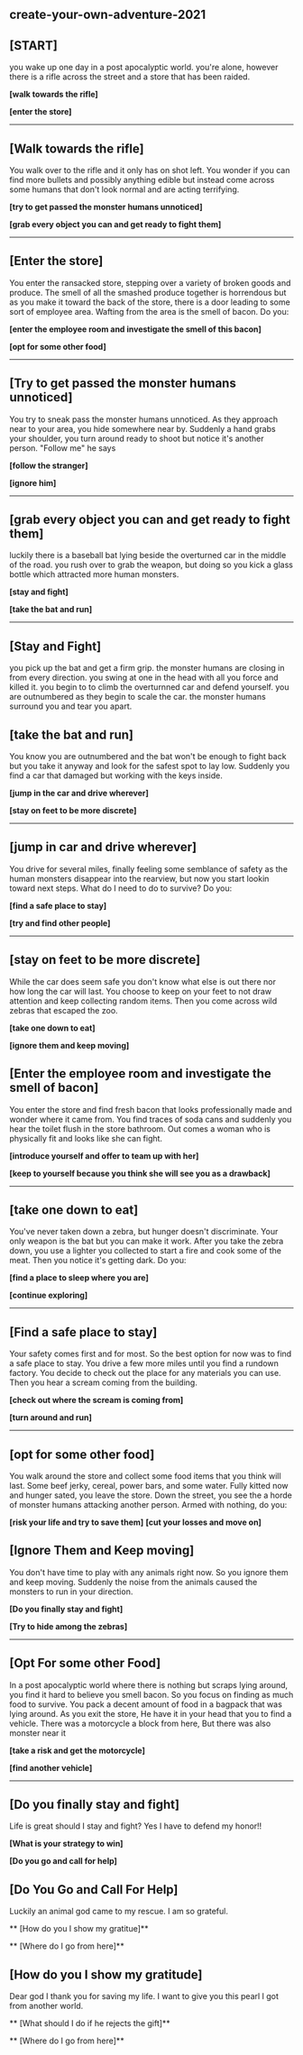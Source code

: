 ## create-your-own-adventure-2021

## [START]

you wake up one day in a post apocalyptic world. you're alone, however there is a rifle across the street and a store that has been raided.

**[walk towards the rifle]**

**[enter the store]**

---

## [Walk towards the rifle]

You walk over to the rifle and it only has on shot left. You wonder if you can find more bullets and possibly anything edible but instead come across some humans that don't look normal and are acting terrifying.

**[try to get passed the monster humans unnoticed]**

**[grab every object you can and get ready to fight them]**

---

## [Enter the store]

You enter the ransacked store, stepping over a variety of broken goods and produce. The smell of all the smashed produce together is horrendous but as you make it toward the back of the store, there is a door leading to some sort of employee area. Wafting from the area is the smell of bacon. Do you:

**[enter the employee room and investigate the smell of this bacon]**

**[opt for some other food]**

---

## [Try to get passed the monster humans unnoticed]

You try to sneak pass the monster humans unnoticed. As they approach near to your area, you hide somewhere near by. Suddenly a hand grabs your shoulder, you turn around ready to shoot but notice it's another person. "Follow me" he says

**[follow the stranger]**

**[ignore him]**

---

## [grab every object you can and get ready to fight them]

luckily there is a baseball bat lying beside the overturned car in the middle of the road. you rush over to grab the weapon, but doing so you kick a glass bottle which attracted more human monsters.

**[stay and fight]**

**[take the bat and run]**

---

## [Stay and Fight]

you pick up the bat and get a firm grip. the monster humans are closing in from every direction. you swing at one in the head with all you force and killed it. you begin to to climb the overturnned car and defend yourself. you are outnumbered as they begin to scale the car. the monster humans surround you and tear you apart.

## [take the bat and run]

You know you are outnumbered and the bat won't be enough to fight back but you take it anyway and look for the safest spot to lay low. Suddenly you find a car that damaged but working with the keys inside.

**[jump in the car and drive wherever]**

**[stay on feet to be more discrete]**

---

## [jump in car and drive wherever]

You drive for several miles, finally feeling some semblance of safety as the human monsters disappear into the rearview, but now you start lookin toward next steps. What do I need to do to survive? Do you:

**[find a safe place to stay]**

**[try and find other people]**

---

## [stay on feet to be more discrete]

While the car does seem safe you don't know what else is out there nor how long the car will last. You choose to keep on your feet to not draw attention and keep collecting random items. Then you come across
wild zebras that escaped the zoo.

**[take one down to eat]**

**[ignore them and keep moving]**

## [Enter the employee room and investigate the smell of bacon]

You enter the store and find fresh bacon that looks professionally made and wonder where it came from. You find traces of soda cans and suddenly you hear the toilet flush in the store bathroom. Out comes a woman who is physically fit and looks like she can fight.

**[introduce yourself and offer to team up with her]**

**[keep to yourself because you think she will see you as a drawback]**

---

## [take one down to eat]

You've never taken down a zebra, but hunger doesn't discriminate. Your only weapon is the bat but you can make it work. After you take the zebra down, you use a lighter you collected to start a fire and cook some of the meat. Then you notice it's getting dark. Do you:

**[find a place to sleep where you are]**

**[continue exploring]**

---

## [Find a safe place to stay]

Your safety comes first and for most. So the best option for now was to find a safe place to stay. You drive a few more miles until you find a rundown factory. You decide to check out the place for any materials you can use. Then you hear a scream coming from the building.

**[check out where the scream is coming from]**

**[turn around and run]**

---

## [opt for some other food]

You walk around the store and collect some food items that you think will last. Some beef jerky, cereal, power bars, and some water. Fully kitted now and hunger sated, you leave the store. Down the street, you see the a horde of monster humans attacking another person. Armed with nothing, do you:

**[risk your life and try to save them]**
**[cut your losses and move on]**

## [Ignore Them and Keep moving]

You don't have time to play with any animals right now. So you ignore them and keep moving. Suddenly the noise from the animals caused the monsters to run in your direction.

**[Do you finally stay and fight]**

**[Try to hide among the zebras]**

---

## [Opt For some other Food]

In a post apocalyptic world where there is nothing but scraps lying around, you find it hard to believe you smell bacon.
So you focus on finding as much food to survive. You pack a decent amount of food in a bagpack that was lying around.
As you exit the store, He have it in your head that you to find a vehicle. There was a motorcycle a block from here, But there was
also monster near it

**[take a risk and get the motorcycle]**

**[find another vehicle]**

---

## [Do you finally stay and fight]

Life is great should I stay and fight? Yes I have to defend my honor!!

**[What is your strategy to win]**

**[Do you go and call for help]**

## [Do You Go and Call For Help]

Luckily an animal god came to my rescue. I am so grateful.

** [How do you I show my gratitue]**

** [Where do I go from here]**

## [How do you I show my gratitude]

Dear god I thank you for saving my life. I want to give you this pearl I got from another world.

** [What should I do if he rejects the gift]**

** [Where do I go from here]**
